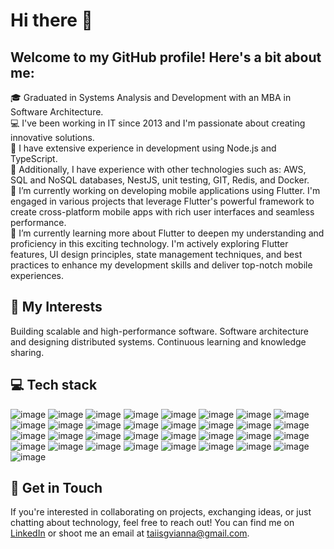 # Hi there 👋

## Welcome to my GitHub profile! Here's a bit about me:

🎓 Graduated in Systems Analysis and Development with an MBA in Software Architecture.<br/>
💻 I've been working in IT since 2013 and I'm passionate about creating innovative solutions.<br/>
🚀 I have extensive experience in development using Node.js and TypeScript.<br/>
🔧 Additionally, I have experience with other technologies such as: AWS, SQL and NoSQL databases, NestJS, unit testing, GIT, Redis, and Docker.<br/>
🔭 I’m currently working on developing mobile applications using Flutter. I'm engaged in various projects that leverage Flutter's powerful framework to create cross-platform mobile apps with rich user interfaces and seamless performance.<br/>
🌱 I’m currently learning more about Flutter to deepen my understanding and proficiency in this exciting technology. I'm actively exploring Flutter features, UI design principles, state management techniques, and best practices to enhance my development skills and deliver top-notch mobile experiences.<br/>

## 💬 My Interests

Building scalable and high-performance software.
Software architecture and designing distributed systems.
Continuous learning and knowledge sharing.

## 💻 Tech stack
![image](https://img.shields.io/badge/TypeScript-007ACC?style=for-the-badge&logo=typescript&logoColor=white) ![image](https://img.shields.io/badge/JavaScript-323330?style=for-the-badge&logo=javascript&logoColor=F7DF1E) ![image](https://img.shields.io/badge/Node%20js-339933?style=for-the-badge&logo=nodedotjs&logoColor=white) ![image](https://img.shields.io/badge/React-20232A?style=for-the-badge&logo=react&logoColor=61DAFB) ![image](https://img.shields.io/badge/Flutter-02569B?style=for-the-badge&logo=flutter&logoColor=white) ![image](https://img.shields.io/badge/nestjs-E0234E?style=for-the-badge&logo=nestjs&logoColor=white) ![image](https://img.shields.io/badge/Microsoft_SQL_Server-CC2927?style=for-the-badge&logo=microsoft-sql-server&logoColor=white) ![image](https://img.shields.io/badge/PostgreSQL-316192?style=for-the-badge&logo=postgresql&logoColor=white) ![image](https://img.shields.io/badge/MySQL-005C84?style=for-the-badge&logo=mysql&logoColor=whit) ![image](https://img.shields.io/badge/MariaDB-003545?style=for-the-badge&logo=mariadb&logoColor=white) ![image](https://img.shields.io/badge/Sqlite-003B57?style=for-the-badge&logo=sqlite&logoColor=white) ![image](https://img.shields.io/badge/Oracle-F80000?style=for-the-badge&logo=Oracle&logoColor=white) ![image](https://img.shields.io/badge/Amazon%20DynamoDB-4053D6?style=for-the-badge&logo=Amazon%20DynamoDB&logoColor=white) ![image](https://img.shields.io/badge/MongoDB-4EA94B?style=for-the-badge&logo=mongodb&logoColor=white) ![image](https://img.shields.io/badge/redis-%23DD0031.svg?&style=for-the-badge&logo=redis&logoColor=white) ![image](https://img.shields.io/badge/Amazon_AWS-FF9900?style=for-the-badge&logo=amazonaws&logoColor=white) ![image](https://img.shields.io/badge/Heroku-430098?style=for-the-badge&logo=heroku&logoColor=white) ![image](https://img.shields.io/badge/Rabbitmq-FF6600?style=for-the-badge&logo=rabbitmq&logoColor=white) ![image](https://img.shields.io/badge/datadog-%23632CA6.svg?style=for-the-badge&logo=datadog&logoColor=white) ![image](https://img.shields.io/badge/Cypress-17202C?style=for-the-badge&logo=cypress&logoColor=whit) ![image](https://img.shields.io/badge/Mocha-8D6748?style=for-the-badge&logo=Mocha&logoColor=white) ![image](https://img.shields.io/badge/chai-A30701?style=for-the-badge&logo=chai&logoColor=whit) ![image](https://img.shields.io/badge/Lerna-3E3E3E?style=for-the-badge&logo=lerna&logoColor=white) ![image](https://img.shields.io/badge/Jest-C21325?style=for-the-badge&logo=jest&logoColor=white) ![image](https://img.shields.io/badge/Postman-FF6C37?style=for-the-badge&logo=Postman&logoColor=white) ![image](https://img.shields.io/badge/Swagger-85EA2D?style=for-the-badge&logo=Swagger&logoColor=white) ![image](https://img.shields.io/badge/Prisma-3982CE?style=for-the-badge&logo=Prisma&logoColor=white) ![image](https://img.shields.io/badge/Sequelize-52B0E7?style=for-the-badge&logo=Sequelize&logoColor=white) ![image](https://img.shields.io/badge/GitHub-100000?style=for-the-badge&logo=github&logoColor=white) ![image](https://img.shields.io/badge/Metabase-509EE3?style=for-the-badge&logo=metabase&logoColor=fff) ![image](https://img.shields.io/badge/Jenkins-D24939?style=for-the-badge&logo=Jenkins&logoColor=white) ![image](https://img.shields.io/badge/Jira-0052CC?style=for-the-badge&logo=Jira&logoColor=white) ![image](https://img.shields.io/badge/Docker-2CA5E0?style=for-the-badge&logo=docker&logoColor=white)

## 💫 Get in Touch

If you're interested in collaborating on projects, exchanging ideas, or just chatting about technology, feel free to reach out! You can find me on [LinkedIn](https://www.linkedin.com/in/taiisvianna/?locale=en_US) or shoot me an email at taiisgvianna@gmail.com.
